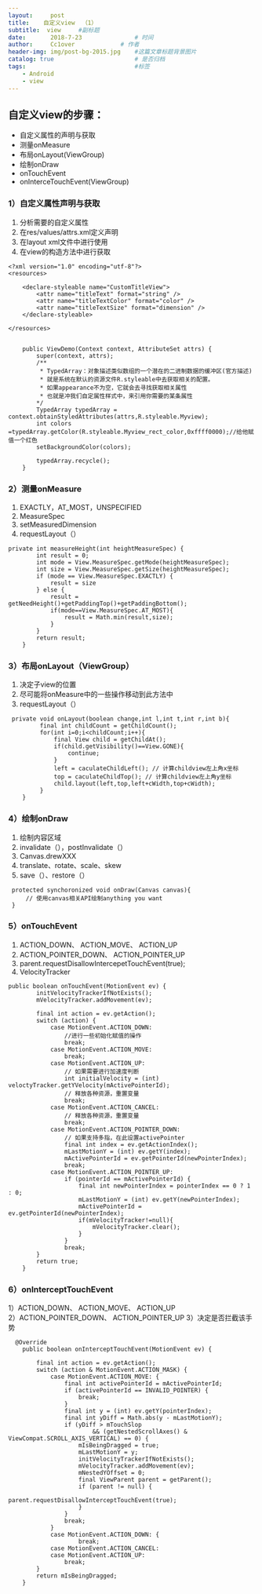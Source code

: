 ```yaml
---
layout:     post   				    
title:    自定义view  （1）				 
subtitle:  view     #副标题
date:       2018-7-23			   	# 时间
author:     Cc1over				# 作者
header-img: img/post-bg-2015.jpg 	#这篇文章标题背景图片
catalog: true 						# 是否归档
tags:								#标签
    - Android
    - view
---
```


## 自定义view的步骤：
* 自定义属性的声明与获取
* 测量onMeasure
* 布局onLayout(ViewGroup)
* 绘制onDraw
* onTouchEvent
* onInterceTouchEvent(ViewGroup)


### 1）自定义属性声明与获取
1) 分析需要的自定义属性<br>
2) 在res/values/attrs.xml定义声明<br>
3) 在layout xml文件中进行使用<br>
4) 在view的构造方法中进行获取

~~~
<?xml version="1.0" encoding="utf-8"?>
<resources>
    
    <declare-styleable name="CustomTitleView">
        <attr name="titleText" format="string" />
        <attr name="titleTextColor" format="color" />
        <attr name="titleTextSize" format="dimension" />
    </declare-styleable>
 
</resources>
~~~
~~~

    public ViewDemo(Context context, AttributeSet attrs) {
        super(context, attrs);
        /**
         * TypedArray：对象描述类似数组的一个潜在的二进制数据的缓冲区(官方描述)
         * 就是系统在默认的资源文件R.styleable中去获取相关的配置。
         * 如果appearance不为空，它就会去寻找获取相关属性
         * 也就是冲我们自定属性样式中，来引用你需要的某条属性
        */
        TypedArray typedArray = context.obtainStyledAttributes(attrs,R.styleable.Myview);
        int colors =typedArray.getColor(R.styleable.Myview_rect_color,0xffff0000);//给他赋值一个红色
        setBackgroundColor(colors);

        typedArray.recycle();
    }
~~~


### 2）测量onMeasure
1) EXACTLY，AT_MOST，UNSPECIFIED<br>
2) MeasureSpec<br>
3) setMeasuredDimension<br>
4) requestLayout（）

~~~
private int measureHeight(int heightMeasureSpec) {
        int result = 0;
        int mode = View.MeasureSpec.getMode(heightMeasureSpec);
        int size = View.MeasureSpec.getSize(heightMeasureSpec);
        if (mode == View.MeasureSpec.EXACTLY) {
            result = size
        } else {
            result = getNeedHeight()+getPaddingTop()+getPaddingBottom();
            if(mode==View.MeasureSpec.AT_MOST){
                result = Math.min(result,size);
            }
        }
        return result;
    }
~~~


### 3）布局onLayout（ViewGroup）
1) 决定子view的位置<br>
2) 尽可能将onMeasure中的一些操作移动到此方法中<br>
3) requestLayout（）

~~~
 private void onLayout(boolean change,int l,int t,int r,int b){
         final int childCount = getChildCount();
         for(int i=0;i<childCount;i++){
             final View child = getChildAt();
             if(child.getVisibility()==View.GONE){
                 continue;
             }
             left = caculateChildLeft(); // 计算childview左上角x坐标
             top = caculateChildTop(); // 计算childview左上角y坐标
             child.layout(left,top,left+cWidth,top+cWidth);
         }
    }
~~~
### 4）绘制onDraw
1) 绘制内容区域<br>
2) invalidate（），postInvalidate（）<br>
3) Canvas.drewXXX<br>
4) translate、rotate、scale、skew<br>
5) save（）、restore（）

~~~
 protected synchoronized void onDraw(Canvas canvas){
     // 使用canvas相关API绘制anything you want
 }
~~~


### 5）onTouchEvent
1) ACTION_DOWN、
  ACTION_MOVE、
  ACTION_UP<br>
2) ACTION_POINTER_DOWN、
  ACTION_POINTER_UP<br>
3) parent.requestDisallowIntercepetTouchEvent(true);<br>
4) VelocityTracker

~~~
public boolean onTouchEvent(MotionEvent ev) {
        initVelocityTrackerIfNotExists();
        mVelocityTracker.addMovement(ev);

        final int action = ev.getAction();
        switch (action) {
            case MotionEvent.ACTION_DOWN:
                //进行一些初始化赋值的操作
                break;
            case MotionEvent.ACTION_MOVE:
                break;
            case MotionEvent.ACTION_UP:
                // 如果需要进行加速度判断
                int initialVelocity = (int) veloctyTracker.getYVelocity(mActivePointerId);
                // 释放各种资源，重置变量
                break;
            case MotionEvent.ACTION_CANCEL:
                // 释放各种资源，重置变量
                break;
            case MotionEvent.ACTION_POINTER_DOWN:
                // 如果支持多指，在此设置activePointer
                final int index = ev.getActionIndex();
                mLastMotionY = (int) ev.getY(index);
                mActivePointerId = ev.getPointerId(newPointerIndex);
                break;
            case MotionEvent.ACTION_POINTER_UP:
                if (pointerId == mActivePointerId) {
                    final int newPointerIndex = pointerIndex == 0 ? 1 : 0;
                    mLastMotionY = (int) ev.getY(newPointerIndex);
                    mActivePointerId = ev.getPointerId(newPointerIndex);
                    if(mVelocityTracker!=null){
                        mVelocityTracker.clear();
                    }
                }
                break;
        }
        return true;
    }

~~~


### 6）onInterceptTouchEvent
1）ACTION_DOWN、
   ACTION_MOVE、
   ACTION_UP<br>
2）ACTION_POINTER_DOWN、
  ACTION_POINTER_UP
3）决定是否拦截该手势
~~~
  @Override
    public boolean onInterceptTouchEvent(MotionEvent ev) {

        final int action = ev.getAction();
        switch (action & MotionEvent.ACTION_MASK) {
            case MotionEvent.ACTION_MOVE: {
                final int activePointerId = mActivePointerId;
                if (activePointerId == INVALID_POINTER) {
                    break;
                }
                final int y = (int) ev.getY(pointerIndex);
                final int yDiff = Math.abs(y - mLastMotionY);
                if (yDiff > mTouchSlop
                        && (getNestedScrollAxes() & ViewCompat.SCROLL_AXIS_VERTICAL) == 0) {
                    mIsBeingDragged = true;
                    mLastMotionY = y;
                    initVelocityTrackerIfNotExists();
                    mVelocityTracker.addMovement(ev);
                    mNestedYOffset = 0;
                    final ViewParent parent = getParent();
                    if (parent != null) {
                        parent.requestDisallowInterceptTouchEvent(true);
                    }
                }
                break;
            }
            case MotionEvent.ACTION_DOWN: {
                    break;
            case MotionEvent.ACTION_CANCEL:
            case MotionEvent.ACTION_UP:
                break;
        }
        return mIsBeingDragged;
    }
~~~
